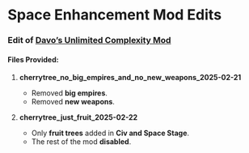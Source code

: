 # Space Enhancement Mod Edits  

### Edit of [Davo’s Unlimited Complexity Mod](https://davoonline.com/phpBB3/viewtopic.php?t=10810)  

#### **Files Provided:**  

1. **cherrytree_no_big_empires_and_no_new_weapons_2025-02-21**  
   - Removed **big empires**.  
   - Removed **new weapons**.  

2. **cherrytree_just_fruit_2025-02-22**  
   - Only **fruit trees** added in **Civ and Space Stage**.  
   - The rest of the mod **disabled**.  
